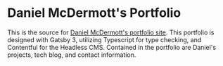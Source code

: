 # Daniel McDermott's Portfolio

This is the source for [Daniel McDermott's portfolio site](https://www.danielmcdermott.me/). This portfolio is designed with Gatsby 3, utilizing Typescript for type checking, and Contentful for the Headless CMS. Contained in the portfolio are Daniel's projects, tech blog, and contact information.
